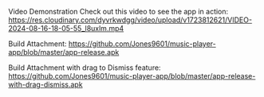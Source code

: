 Video Demonstration
Check out this video to see the app in action:
<https://res.cloudinary.com/dyvrkwdgg/video/upload/v1723812621/VIDEO-2024-08-16-18-05-55_l8uxlm.mp4>

Build Attachment:
<https://github.com/Jones9601/music-player-app/blob/master/app-release.apk>

Build Attachment with drag to Dismiss feature:
<https://github.com/Jones9601/music-player-app/blob/master/app-release-with-drag-dismiss.apk>
